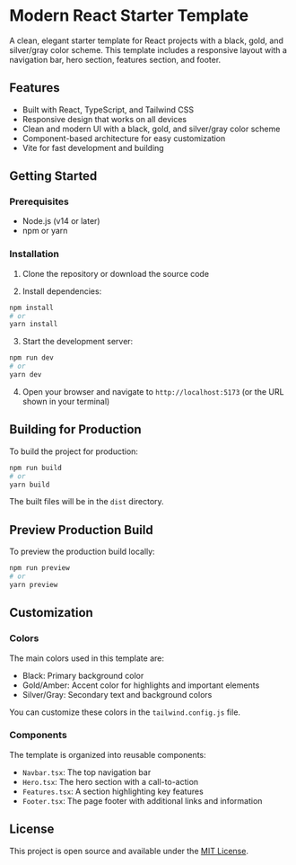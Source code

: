 # Modern React Starter Template

A clean, elegant starter template for React projects with a black, gold, and silver/gray color scheme. This template includes a responsive layout with a navigation bar, hero section, features section, and footer.

## Features

- Built with React, TypeScript, and Tailwind CSS
- Responsive design that works on all devices
- Clean and modern UI with a black, gold, and silver/gray color scheme
- Component-based architecture for easy customization
- Vite for fast development and building

## Getting Started

### Prerequisites

- Node.js (v14 or later)
- npm or yarn

### Installation

1. Clone the repository or download the source code

2. Install dependencies:
```bash
npm install
# or
yarn install
```

3. Start the development server:
```bash
npm run dev
# or
yarn dev
```

4. Open your browser and navigate to `http://localhost:5173` (or the URL shown in your terminal)

## Building for Production

To build the project for production:

```bash
npm run build
# or
yarn build
```

The built files will be in the `dist` directory.

## Preview Production Build

To preview the production build locally:

```bash
npm run preview
# or
yarn preview
```

## Customization

### Colors

The main colors used in this template are:

- Black: Primary background color
- Gold/Amber: Accent color for highlights and important elements
- Silver/Gray: Secondary text and background colors

You can customize these colors in the `tailwind.config.js` file.

### Components

The template is organized into reusable components:

- `Navbar.tsx`: The top navigation bar
- `Hero.tsx`: The hero section with a call-to-action
- `Features.tsx`: A section highlighting key features
- `Footer.tsx`: The page footer with additional links and information

## License

This project is open source and available under the [MIT License](LICENSE).
